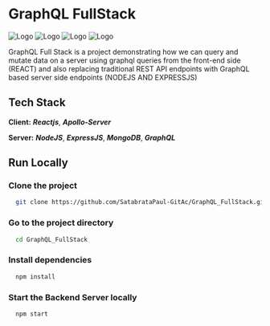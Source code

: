 
# GraphQL FullStack



![Logo](https://symbols.getvecta.com/stencil_66/66_graphql-icon.cdedad214a.svg)
![Logo](https://symbols.getvecta.com/stencil_89/66_nodejs-icon.40ac81e939.svg)
![Logo](https://symbols.getvecta.com/stencil_79/66_expressjs-icon.54bb6035d3.svg)
![Logo](https://symbols.getvecta.com/stencil_88/66_mongodb-icon.50ec4bab66.svg)

GraphQL Full Stack is a project demonstrating how we can query and mutate data on a server using graphql queries from the front-end side (REACT) and also replacing traditional REST API endpoints with GraphQL based server side endpoints (NODEJS AND EXPRESSJS)

## Tech Stack

**Client:**  ***Reactjs***, ***Apollo-Server***

**Server:**  ***NodeJS***, ***ExpressJS***, ***MongoDB***, ***GraphQL***


## Run Locally

### Clone the project

```bash
  git clone https://github.com/SatabrataPaul-GitAc/GraphQL_FullStack.git
```

### Go to the project directory

```bash
  cd GraphQL_FullStack
```

### Install dependencies

```bash
  npm install
```

### Start the Backend Server locally

```bash
  npm start
```


